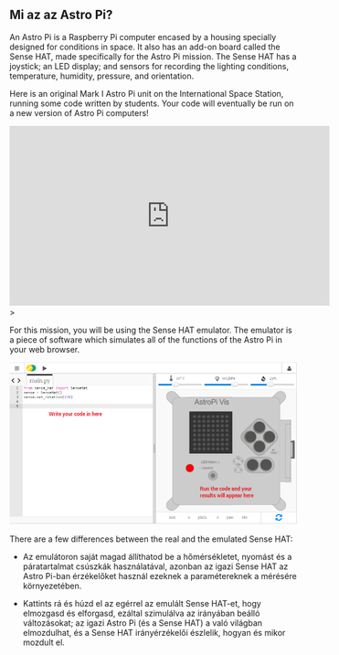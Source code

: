 ## Mi az az Astro Pi?

An Astro Pi is a Raspberry Pi computer encased by a housing specially designed for conditions in space. It also has an add-on board called the Sense HAT, made specifically for the Astro Pi mission. The Sense HAT has a joystick; an LED display; and sensors for recording the lighting conditions, temperature, humidity, pressure, and orientation.

Here is an original Mark I Astro Pi unit on the International Space Station, running some code written by students. Your code will eventually be run on a new version of Astro Pi computers!


<iframe width="560" height="315" src="https://www.youtube.com/embed/4ykbAJeGPMM" frameborder="0" allow="accelerometer; autoplay; encrypted-media; gyroscope; picture-in-picture" allowfullscreen mark="crwd-mark"></iframe>>

For this mission, you will be using the Sense HAT emulator. The emulator is a piece of software which simulates all of the functions of the Astro Pi in your web browser.

![Sense HAT emulator.](images/sense-hat-emulator.png)

There are a few differences between the real and the emulated Sense HAT:

- Az emulátoron saját magad állíthatod be a hőmérsékletet, nyomást és a páratartalmat csúszkák használatával, azonban az igazi Sense HAT az Astro Pi-ban érzékelőket használ ezeknek a paramétereknek a mérésére környezetében.

- Kattints rá és húzd el az egérrel az emulált Sense HAT-et, hogy elmozgasd és elforgasd, ezáltal szimulálva az irányában beálló változásokat; az igazi Astro Pi (és a Sense HAT) a való világban elmozdulhat, és a Sense HAT irányérzékelői észlelik, hogyan és mikor mozdult el.
